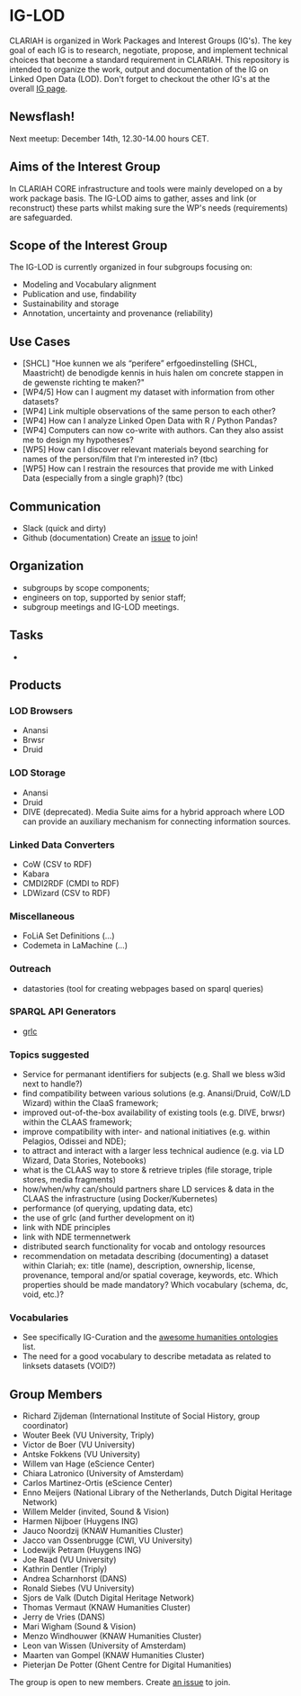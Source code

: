 # IG-LOD
CLARIAH is organized in Work Packages and Interest Groups (IG's). The key goal of each IG is to research, negotiate, propose, and implement technical choices that become a standard requirement in CLARIAH. This repository is intended to organize the work, output and documentation of the IG on Linked Open Data (LOD). Don't forget to checkout the other IG's at the overall [IG page](https://github.com/clariah/ig/).

## Newsflash!
Next meetup: December 14th, 12.30-14.00 hours CET.

## Aims of the Interest Group
In CLARIAH CORE infrastructure and tools were mainly developed on a by work package basis.
The IG-LOD aims to gather, asses and link (or reconstruct) these parts whilst making sure the WP's needs (requirements) are safeguarded.


## Scope of the Interest Group
The IG-LOD is currently organized in four subgroups focusing on:
- Modeling and Vocabulary alignment
- Publication and use, findability
- Sustainability and storage
- Annotation, uncertainty and provenance (reliability)

## Use Cases
- [SHCL] "Hoe kunnen we als “perifere” erfgoedinstelling (SHCL, Maastricht) de benodigde kennis in huis halen om concrete stappen in de gewenste richting te maken?"
- [WP4/5] How can I augment my dataset with information from other datasets?
- [WP4] Link multiple observations of the same person to each other?
- [WP4] How can I analyze Linked Open Data with R / Python Pandas?
- [WP4] Computers can now co-write with authors. Can they also assist me to design my hypotheses?
- [WP5] How can I discover relevant materials beyond searching for names of the person/film that I'm interested in? (tbc)
- [WP5] How can I restrain the resources that provide me with Linked Data (especially from a single graph)? (tbc)

## Communication
- Slack (quick and dirty)
- Github (documentation)
Create an [issue](https://github.com/CLARIAH/IG-LOD/issues/new/choose) to join!

## Organization
- subgroups by scope components;
- engineers on top, supported by senior staff;
- subgroup meetings and IG-LOD meetings.


## Tasks
-

## Products

### LOD Browsers
- Anansi
- Brwsr
- Druid

### LOD Storage
- Anansi
- Druid
- DIVE (deprecated). Media Suite aims for a hybrid approach where LOD can provide an auxiliary mechanism for connecting information sources.

### Linked Data Converters
- CoW (CSV to RDF)
- Kabara
- CMDI2RDF (CMDI to RDF)
- LDWizard (CSV to RDF)

### Miscellaneous
- FoLiA Set Definitions (...)
- Codemeta in LaMachine (...)

### Outreach
- datastories (tool for creating webpages based on sparql queries)

### SPARQL API Generators
- [grlc](grlc.io)

### Topics suggested
- Service for permanant identifiers for subjects (e.g. Shall we bless w3id next to handle?)
- find compatibility between various solutions (e.g. Anansi/Druid, CoW/LD Wizard) within the ClaaS framework;
- improved out-of-the-box availability of existing tools (e.g. DIVE, brwsr) within the CLAAS framework;
- improve compatibility with inter- and national initiatives (e.g. within Pelagios, Odissei and NDE);
- to attract and interact with a larger less technical audience (e.g. via LD Wizard, Data Stories, Notebooks)
- what is the CLAAS way to store & retrieve triples (file storage, triple stores, media fragments)
- how/when/why can/should partners share LD services & data in the CLAAS the infrastructure (using Docker/Kubernetes)
- performance (of querying, updating data, etc)
- the use of grlc (and further development on it)
- link with NDE principles
- link with NDE termennetwerk
- distributed search functionality for vocab and ontology resources
- recommendation on metadata describing (documenting) a dataset within Clariah; ex: title (name), description, ownership, license, provenance, temporal and/or spatial coverage, keywords, etc. Which properties should be made mandatory? Which vocabulary (schema, dc, void, etc.)?

### Vocabularies
- See specifically IG-Curation and the [awesome humanities ontologies](https://github.com/CLARIAH/awesome-humanities-ontologies) list.
- The need for a good vocabulary to describe metadata as related to linksets datasets (VOID?)


## Group Members
- Richard Zijdeman (International Institute of Social History, group coordinator)
- Wouter Beek (VU University, Triply)
- Victor de Boer (VU University)
- Antske Fokkens (VU University)
- Willem van Hage (eScience Center)
- Chiara Latronico (University of Amsterdam)
- Carlos Martinez-Ortis (eScience Center)
- Enno Meijers (National Library of the Netherlands, Dutch Digital Heritage Network)
- Willem Melder (invited, Sound & Vision)
- Harmen Nijboer (Huygens ING)
- Jauco Noordzij (KNAW Humanities Cluster)
- Jacco van Ossenbrugge (CWI, VU University)
- Lodewijk Petram (Huygens ING)
- Joe Raad (VU University)
- Kathrin Dentler (Triply)
- Andrea Scharnhorst (DANS)
- Ronald Siebes (VU University)
- Sjors de Valk (Dutch Digital Heritage Network)
- Thomas Vermaut (KNAW Humanities Cluster)
- Jerry de Vries (DANS)
- Mari Wigham (Sound & Vision)
- Menzo Windhouwer (KNAW Humanities Cluster)
- Leon van Wissen (University of Amsterdam)
- Maarten van Gompel (KNAW Humanities Cluster)
- Pieterjan De Potter (Ghent Centre for Digital Humanities)

The group is open to new members. Create [an issue](https://github.com/clariah/ig-lod/issues/) to join.

